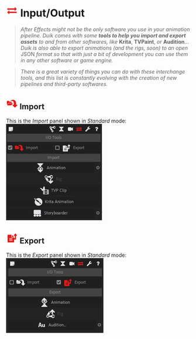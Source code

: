 # ![Import Export Icon](img\duik-icons\io-icon-r.png) Input/Output

> _After Effects might not be the only software you use in your animation pipeline. Duik comes with some **tools to help you import and export assets** to and from other softwares, like_ **Krita**, **TVPaint**, _or_ **Audition**... _Duik is also able to export animations (and the rigs, soon) to an open_ JSON _format so that with just a bit of development you can use them in any other software or game engine._

> _There is a great variety of things you can do with these interchange tools, and this list is constantly evolving with the creation of new pipelines and third-party softwares._

## ![Import Icon](img\duik-icons\import-icon-r.png) Import

This is the *Import* panel shown in *Standard* mode:  
![io panel](img\duik-screenshots\S-IOTools\Import\Import-panel.PNG)

## ![Export Icon](img\duik-icons\export-icon-r.png) Export

This is the *Export* panel shown in *Standard* mode:  
![io panel](img\duik-screenshots\S-IOTools\Export\Export-panel.PNG)
